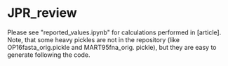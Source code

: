 # JPR_review
Please see "reported_values.ipynb" for calculations performed in [article].
Note, that some heavy pickles are not in the repository (like OP16fasta_orig.pickle and MART95fna_orig. pickle), but they are easy to generate following the code.
